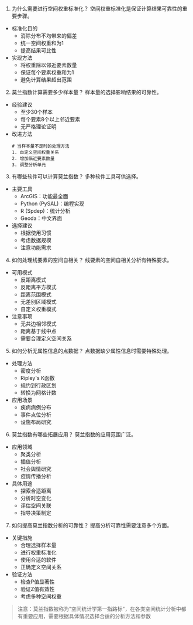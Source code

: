 1. 为什么需要进行空间权重标准化？
空间权重标准化是保证计算结果可靠性的重要步骤。
- 标准化目的
    - 消除分布不均带来的偏差
    - 统一空间权重和为1
    - 提高结果可比性
- 实现方法
    - 将权重除以邻近要素数量
    - 保证每个要素权重和为1
    - 避免计算结果超出范围

2. 莫兰指数计算需要多少样本量？
样本量的选择影响结果的可靠性。
- 经验建议
    - 至少30个样本
    - 每个要素8个以上邻近要素
    - 无严格理论证明
- 改进方法
    ```
    # 当样本量不足时的处理方法
    1. 自定义空间权重关系
    2. 增加临近要素数量
    3. 调整分析单元
    ```

3. 有哪些软件可以计算莫兰指数？
多种软件工具可供选择。
- 主要工具
    - ArcGIS：功能最全面
    - Python (PySAL)：编程实现
    - R (Spdep)：统计分析
    - Geoda：中文界面
- 选择建议
    - 根据使用习惯
    - 考虑数据规模
    - 注意功能需求

4. 如何处理线要素的空间自相关？
线要素的空间自相关分析有特殊要求。
- 可用模式
    - 反距离模式
    - 反距离平方模式
    - 距离范围模式
    - 无差别区域模式
    - 自定义权重模式
- 注意事项
    - 无共边相邻模式
    - 距离基于线中点
    - 需要合理定义空间关系

5. 如何分析无属性信息的点数据？
点数据缺少属性信息时需要特殊处理。
- 处理方法
    - 密度分析
    - Ripley's K函数
    - 规约到行政区划
    - 转换为网格计数
- 应用场景
    - 疾病病例分布
    - 事件点位分析
    - 设施布局研究

6. 莫兰指数有哪些拓展应用？
莫兰指数的应用范围广泛。
- 应用领域
    - 聚类分析
    - 插值分析
    - 社会舆情研究
    - 疫情传播分析
- 具体用途
    - 探索合适距离
    - 分析时空变化
    - 评估空间关联
    - 指导决策制定

7. 如何提高莫兰指数分析的可靠性？
提高分析可靠性需要注意多个方面。
- 关键措施
    - 合理选择样本量
    - 进行权重标准化
    - 使用合适的软件
    - 正确定义空间关系
- 验证方法
    - 检查P值显著性
    - 验证Z值有效性
    - 考虑多种空间权重

> 注意：莫兰指数被称为"空间统计学第一指路标"，在各类空间统计分析中都有重要应用，需要根据具体情况选择合适的分析方法和参数